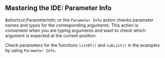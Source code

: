 ## Mastering the IDE: Parameter Info

<span class="shortcut">&shortcut:ParameterInfo;</span> or the <span
class="control">`Parameter Info`</span> action checks parameter names and types
for the corresponding arguments. This action is convenient when you are typing
arguments and want to check which argument is expected at the current position.

Check parameters for the functions `listOf()` and `subList()` in the examples
by using <span class="control">`Parameter Info`</span>.

